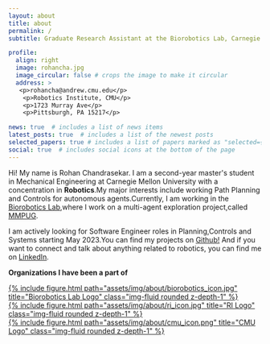 ```yaml
---
layout: about
title: about
permalink: /
subtitle: Graduate Research Assistant at the Biorobotics Lab, Carnegie Mellon University

profile:
  align: right
  image: rohancha.jpg
  image_circular: false # crops the image to make it circular
  address: >
   <p>rohancha@andrew.cmu.edu</p>
    <p>Robotics Institute, CMU</p>
    <p>1723 Murray Ave</p>
    <p>Pittsburgh, PA 15217</p>

news: true  # includes a list of news items
latest_posts: true  # includes a list of the newest posts
selected_papers: true # includes a list of papers marked as "selected={true}"
social: true  # includes social icons at the bottom of the page
---
```


Hi! My name is Rohan Chandrasekar. I am a second-year master's student in Mechanical Engineering at Carnegie Mellon University with a concentration in **Robotics**.My major interests include working Path Planning and Controls for autonomous agents.Currently, I am working in the [Biorobotics Lab](http://biorobotics.ri.cmu.edu/index.php),where I work on a multi-agent exploration project,called [MMPUG](https://www.ri.cmu.edu/project/mmpug-multi-model-perception-uber-good/).

I am actively looking for Software Engineer roles in Planning,Controls and Systems starting May 2023.You can find my projects on [Github!](https://github.com/rohansekar) And if you want to connect and talk about anything related to robotics, you can find me on [LinkedIn](https://www.linkedin.com/in/rohan-shekhar/).

**Organizations I have been a part of**


<div class="row">
    <div class="col-sm mt-3 mt-md-0">
        <a href="http://biorobotics.ri.cmu.edu/index.php">{% include figure.html path="assets/img/about/biorobotics_icon.jpg" title="Biorobotics Lab Logo" class="img-fluid rounded z-depth-1" %}</a>
    </div>
    <div class="col-sm mt-3 mt-md-0">
        <a href="https://www.ri.cmu.edu/">{% include figure.html path="assets/img/about/ri_icon.jpg" title="RI Logo" class="img-fluid rounded z-depth-1" %}</a>
    </div>
    <div class="col-sm mt-3 mt-md-0">
        <a href="https://www.cmu.edu/">{% include figure.html path="assets/img/about/cmu_icon.png" title="CMU Logo" class="img-fluid rounded z-depth-1" %}</a>
    </div>
</div>